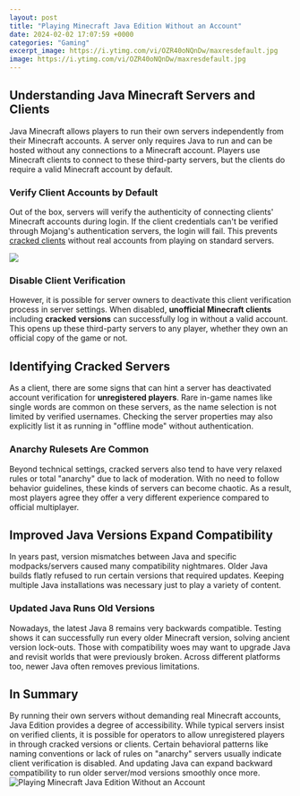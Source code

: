 ```yaml
---
layout: post
title: "Playing Minecraft Java Edition Without an Account"
date: 2024-02-02 17:07:59 +0000
categories: "Gaming"
excerpt_image: https://i.ytimg.com/vi/OZR40oNQnDw/maxresdefault.jpg
image: https://i.ytimg.com/vi/OZR40oNQnDw/maxresdefault.jpg
---
```


## Understanding Java Minecraft Servers and Clients
Java Minecraft allows players to run their own servers independently from their Minecraft accounts. A server only requires Java to run and can be hosted without any connections to a Minecraft account. Players use Minecraft clients to connect to these third-party servers, but the clients do require a valid Minecraft account by default.
### Verify Client Accounts by Default 
Out of the box, servers will verify the authenticity of connecting clients' Minecraft accounts during login. If the client credentials can't be verified through Mojang's authentication servers, the login will fail. This prevents [cracked clients](https://store.fi.io.vn/xmas-matching-outfits-for-holiday-poodle-dog-christmas-tree-2) without real accounts from playing on standard servers.

![](https://staticg.sportskeeda.com/editor/2022/09/ccdbf-16645025136107-1920.jpg)
### Disable Client Verification
However, it is possible for server owners to deactivate this client verification process in server settings. When disabled, **unofficial Minecraft clients** including **cracked versions** can successfully log in without a valid account. This opens up these third-party servers to any player, whether they own an official copy of the game or not.
## Identifying Cracked Servers 
As a client, there are some signs that can hint a server has deactivated account verification for **unregistered players**. Rare in-game names like single words are common on these servers, as the name selection is not limited by verified usernames. Checking the server properties may also explicitly list it as running in "offline mode" without authentication.
### Anarchy Rulesets Are Common
Beyond technical settings, cracked servers also tend to have very relaxed rules or total "anarchy" due to lack of moderation. With no need to follow behavior guidelines, these kinds of servers can become chaotic. As a result, most players agree they offer a very different experience compared to official multiplayer.
## Improved Java Versions Expand Compatibility
In years past, version mismatches between Java and specific modpacks/servers caused many compatibility nightmares. Older Java builds flatly refused to run certain versions that required updates. Keeping multiple Java installations was necessary just to play a variety of content. 
### Updated Java Runs Old Versions 
Nowadays, the latest Java 8 remains very backwards compatible. Testing shows it can successfully run every older Minecraft version, solving ancient version lock-outs. Those with compatibility woes may want to upgrade Java and revisit worlds that were previously broken. Across different platforms too, newer Java often removes previous limitations.
## In Summary
By running their own servers without demanding real Minecraft accounts, Java Edition provides a degree of accessibility. While typical servers insist on verified clients, it is possible for operators to allow unregistered players in through cracked versions or clients. Certain behavioral patterns like naming conventions or lack of rules on "anarchy" servers usually indicate client verification is disabled. And updating Java can expand backward compatibility to run older server/mod versions smoothly once more.
![Playing Minecraft Java Edition Without an Account](https://i.ytimg.com/vi/OZR40oNQnDw/maxresdefault.jpg)